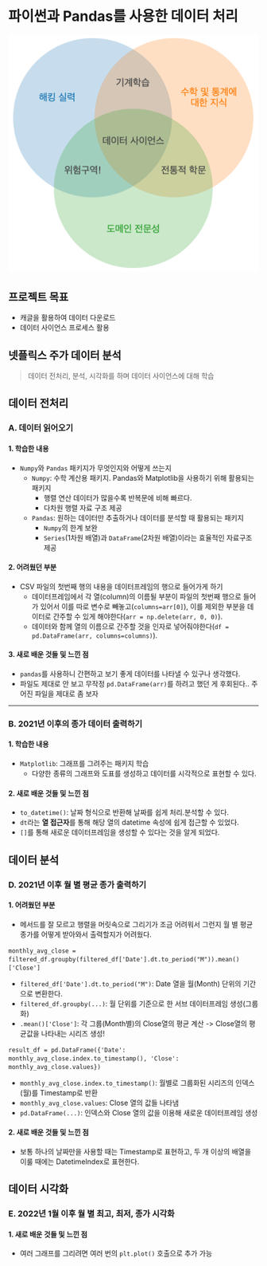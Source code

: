 # 파이썬과 Pandas를 사용한 데이터 처리

![Alt text](image/image.png)

## 프로젝트 목표
- 캐글을 활용하여 데이터 다운로드
- 데이터 사이언스 프로세스 활용
  
## 넷플릭스 주가 데이터 분석
> 데이터 전처리, 분석, 시각화를 하며 데이터 사이언스에 대해 학습

## 데이터 전처리

### A. 데이터 읽어오기
#### 1. 학습한 내용
- `Numpy`와 `Pandas` 패키지가 무엇인지와 어떻게 쓰는지
  - `Numpy`: 수학 계산용 패키지. Pandas와 Matplotlib을 사용하기 위해 활용되는 패키지
    - 행렬 연산 데이터가 많을수록 반복문에 비해 빠르다.
    - 다차원 행렬 자료 구조 제공
  - `Pandas`: 원하는 데이터만 추출하거나 데이터를 분석할 때 활용되는 패키지
    -  `Numpy`의 한계 보완
    -  `Series`(1차원 배열)과 `DataFrame`(2차원 배열)이라는 효율적인 자료구조 제공
#### 2. 어려웠던 부분
- CSV 파일의 첫번째 행의 내용을 데이터프레임의 행으로 들어가게 하기
  - 데이터프레임에서 각 열(column)의 이름될 부분이 파일의 첫번째 행으로 들어가 있어서 이를 따로 변수로 빼놓고(`columns=arr[0]`), 이를 제외한 부분을 데이터로 간주할 수 있게 해야한다(`arr = np.delete(arr, 0, 0)`).
  - 데이터와 함께 열의 이름으로 간주할 것을 인자로 넣어줘야한다(`df = pd.DataFrame(arr, columns=columns)`).

#### 3. 새로 배운 것들 및 느낀 점
- `pandas`를 사용하니 간편하고 보기 좋게 데이터를 나타낼 수 있구나 생각했다.
- 파일도 제대로 안 보고 무작정 `pd.DataFrame(arr)`를 하려고 했던 게 후회된다.. 주어진 파일을 제대로 좀 보자
  
---
### B. 2021년 이후의 종가 데이터 출력하기
#### 1. 학습한 내용
- `Matplotlib`: 그래프를 그려주는 패키지 학습
  - 다양한 종류의 그래프와 도표를 생성하고 데이터를 시각적으로 표현할 수 있다.
#### 2. 새로 배운 것들 및 느낀 점
- `to_datetime()`: 날짜 형식으로 반환해 날짜를 쉽게 처리.분석할 수 있다.
- `dt`라는 **열 접근자**를 통해 해당 열의 datetime 속성에 쉽게 접근할 수 있었다.
- `[]`를 통해 새로운 데이터프레임을 생성할 수 있다는 것을 알게 되었다.
  
## 데이터 분석

### D. 2021년 이후 월 별 평균 종가 출력하기
#### 1. 어려웠던 부분
- 메서드를 잘 모르고 행렬을 머릿속으로 그리기가 조금 어려워서 그런지 월 별 평균 종가를 어떻게 받아와서 출력할지가 어려웠다.

`monthly_avg_close = filtered_df.groupby(filtered_df['Date'].dt.to_period("M")).mean()['Close']`
  - `filtered_df['Date'].dt.to_period("M")`: Date 열을 월(Month) 단위의 기간으로 변환한다.
  - `filtered_df.groupby(...)`: 월 단위를 기준으로 한 서브 데이터프레임 생성(그룹화)
  - `.mean()['Close']`: 각 그룹(Month별)의 Close열의 평균 계산
  -> Close열의 평균값을 나타내는 시리즈 생성!

`result_df = pd.DataFrame({'Date': monthly_avg_close.index.to_timestamp(), 'Close': monthly_avg_close.values})`
  - `monthly_avg_close.index.to_timestamp()`: 월별로 그룹화된 시리즈의 인덱스(월)를 Timestamp로 반환
  - `monthly_avg_close.values`: Close 열의 값들 나타냄
  - `pd.DataFrame(...)`: 인덱스와 Close 열의 값을 이용해 새로운 데이터프레임 생성 

#### 2. 새로 배운 것들 및 느낀 점
- 보통 하나의 날짜만을 사용할 때는 Timestamp로 표현하고, 두 개 이상의 배열을 이룰 때에는 DatetimeIndex로 표현한다.

## 데이터 시각화

### E. 2022년 1월 이후 월 별 최고, 최저, 종가 시각화
#### 1. 새로 배운 것들 및 느낀 점
- 여러 그래프를 그리려면 여러 번의 `plt.plot()` 호출으로 추가 가능